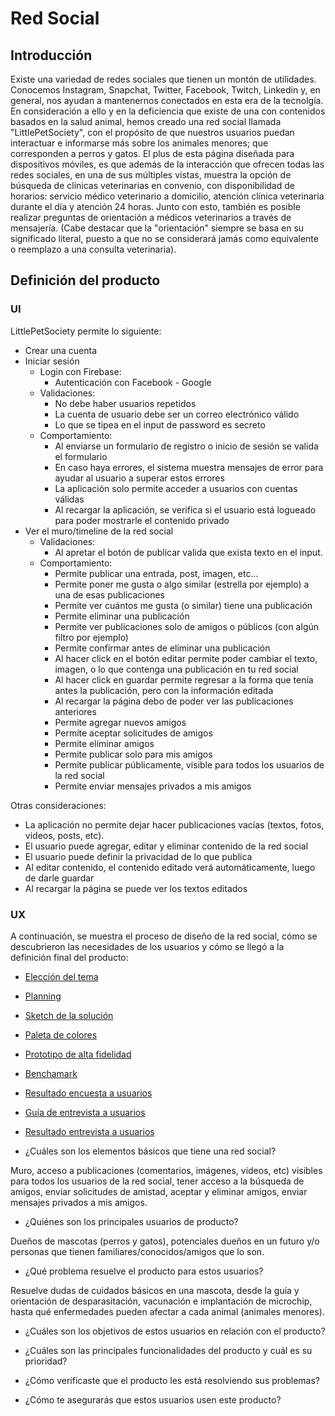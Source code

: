 # Red Social

## Introducción

Existe una variedad de redes sociales que tienen un montón de utilidades. Conocemos Instagram, Snapchat, Twitter, Facebook, Twitch, Linkedin y, en general, nos ayudan a mantenernos conectados en esta era de la tecnolgía. En consideración a ello y en la deficiencia que existe de una con contenidos basados en la salud animal, hemos creado una red social llamada "LittlePetSociety", con el propósito de que nuestros usuarios puedan interactuar e informarse más sobre los animales menores; que corresponden a perros y gatos.
El plus de esta página diseñada para dispositivos móviles, es que además de la interacción que ofrecen todas las redes sociales, en una de sus múltiples vistas, muestra la opción de búsqueda de clínicas veterinarias en convenio, con disponibilidad de horarios: servicio médico veterinario a domicilio, atención clínica veterinaria durante el día y atención 24 horas. Junto con esto, también es posible realizar preguntas de orientación a médicos veterinarios a través de mensajería.
(Cabe destacar que la "orientación" siempre se basa en su significado literal, puesto a que no se considerará jamás como equivalente o reemplazo a una consulta veterinaria).


## Definición del producto

### UI

LittlePetSociety permite lo siguiente:

* Crear una cuenta
* Iniciar sesión
  - Login con Firebase:
    + Autenticación con Facebook - Google
  - Validaciones:
    + No debe haber usuarios repetidos
    + La cuenta de usuario debe ser un correo electrónico válido
    + Lo que se tipea en el input de password es secreto
  - Comportamiento:
    + Al enviarse un formulario de registro o inicio de sesión se valida
      el formulario
    + En caso haya errores, el sistema muestra mensajes de error para
      ayudar al usuario a superar estos errores
    + La aplicación solo permite acceder a usuarios con cuentas válidas
    + Al recargar la aplicación, se verifica si el usuario está
      logueado para poder mostrarle el contenido privado
* Ver el muro/timeline de la red social
  - Validaciones:
    + Al apretar el botón de publicar valida que exista texto en el input.
  - Comportamiento:
    + Permite publicar una entrada, post, imagen, etc...
    + Permite poner me gusta o algo similar (estrella por ejemplo) a una de
      esas publicaciones
    + Permite ver cuántos me gusta (o similar) tiene una publicación
    + Permite eliminar una publicación
    + Permite ver publicaciones solo de amigos o públicos (con algún filtro
      por ejemplo)
    + Permite confirmar antes de eliminar una publicación
    + Al hacer click en el botón editar permite poder cambiar el texto, imagen, o
      lo que contenga una publicación en tu red social
    + Al hacer click en guardar permite regresar a la forma que tenía antes la
      publicación, pero con la información editada
    + Al recargar la página debo de poder ver las publicaciones anteriores
    + Permite agregar nuevos amigos
    + Permite aceptar solicitudes de amigos
    + Permite eliminar amigos
    + Permite publicar solo para mis amigos
    + Permite publicar públicamente, visible para todos los usuarios de la
      red social
    + Permite enviar mensajes privados a mis amigos
  
Otras consideraciones:

* La aplicación no permite dejar hacer publicaciones vacías (textos, fotos,
  videos, posts, etc).
* El usuario puede agregar, editar y eliminar contenido de la red
  social
* El usuario puede definir la privacidad de lo que publica
* Al editar contenido, el contenido editado verá automáticamente, luego de
  darle guardar
* Al recargar la página se puede ver los textos editados

### UX

A continuación, se muestra el proceso de diseño de la red social, cómo se descubrieron las necesidades de los usuarios y cómo se llegó a la definición final del producto:

* [Elección del tema](https://i.imgur.com/12UnuuC.png)
* [Planning](https://trello.com/b/krAR13s1/red-social)
* [Sketch de la solución](https://imgur.com/a/HgwB3EO)
* [Paleta de colores](https://i.imgur.com/z0U8VIV.png)
* [Prototipo de alta fidelidad](https://www.figma.com/file/b2tXYTX2VtRmcXAp8ZcDbvL2/red-social)
* [Benchamark](https://www.slideshare.net/tjarataibo/benchamark)
* [Resultado encuesta a usuarios](https://www.slideshare.net/tjarataibo/resultado-encuesta-usuarios)
* [Guía de entrevista a usuarios](https://docs.google.com/forms/d/e/1FAIpQLSeSEutiFsjnyX_2K_mt202xc0b3sW6d2tKO7ptmyYj3YFw2nA/viewform?usp=sf_link)
* [Resultado entrevista a usuarios](https://docs.google.com/document/d/19P2juBUznhLXGsyitU-ximp73yBj7jr1cqYZAOtKa70/edit?usp=sharing)

* ¿Cuáles son los elementos básicos que tiene una red social?

Muro, acceso a publicaciones (comentarios, imágenes, videos, etc) visibles para todos los usuarios de la red social, tener acceso a la búsqueda de amigos, enviar solicitudes de amistad, aceptar y eliminar amigos, enviar mensajes privados a mis amigos.

* ¿Quiénes son los principales usuarios de producto?

Dueños de mascotas (perros y gatos), potenciales dueños en un futuro y/o personas que tienen familiares/conocidos/amigos que lo son.

* ¿Qué problema resuelve el producto para estos usuarios?

Resuelve dudas de cuidados básicos en una mascota, desde la guía y orientación de desparasitación, vacunación e implantación de microchip, hasta qué enfermedades pueden afectar a cada animal (animales menores).


* ¿Cuáles son los objetivos de estos usuarios en relación con el producto?



* ¿Cuáles son las principales funcionalidades del producto y cuál es su prioridad?



* ¿Cómo verificaste que el producto les está resolviendo sus problemas?



* ¿Cómo te asegurarás que estos usuarios usen este producto?


